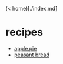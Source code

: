 (\< home)[./index.md]

# recipes

- [apple pie](./recipes/apple-pie.md)
- [peasant bread](./recipes/peasant-bread.md)
